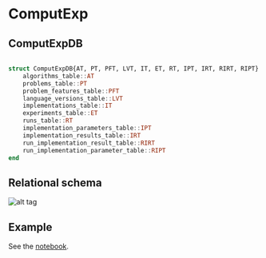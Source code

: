 # ComputExp

## ComputExpDB

```julia

struct ComputExpDB{AT, PT, PFT, LVT, IT, ET, RT, IPT, IRT, RIRT, RIPT}
    algorithms_table::AT
    problems_table::PT
    problem_features_table::PFT
    language_versions_table::LVT
    implementations_table::IT
    experiments_table::ET
    runs_table::RT
    implementation_parameters_table::IPT
    implementation_results_table::IRT
    run_implementation_result_table::RIRT
    run_implementation_parameter_table::RIPT
end
```

## Relational schema

![alt tag](https://github.com/mohamed82008/ComputExp.jl/blob/master/RelationsDiagram.png)

## Example

See the [notebook](https://github.com/mohamed82008/ComputExp.jl/blob/master/test/TestComputationalExperiments.ipynb).
